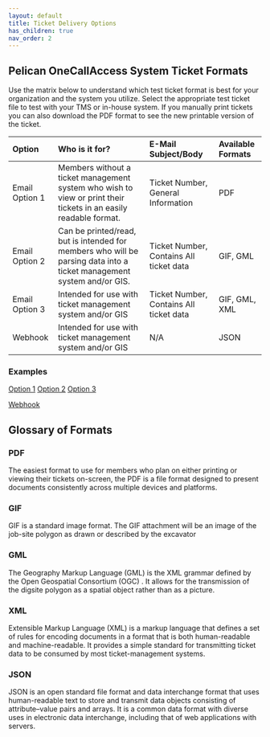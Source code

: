 ```yaml
---
layout: default
title: Ticket Delivery Options
has_children: true
nav_order: 2
---
```


## Pelican OneCallAccess System Ticket Formats
Use the matrix below to understand which test ticket format is best for your organization and the system you utilize. Select the appropriate test ticket file to test with your TMS or in-house system. If you manually print tickets you can also download the PDF format to see the new printable version of the ticket.


| Option       | Who is it for?    | E-Mail Subject/Body | Available Formats  |
|:-------------|:------------------|:-------------|:-------------|
| Email Option 1     | Members without a ticket management system who wish to view or print their tickets in an easily readable format. |  Ticket Number,  General Information  |PDF |
| Email Option 2     | Can be printed/read, but is intended for members who will be parsing data into a ticket management system and/or GIS.	   |  Ticket Number,  Contains All ticket data  |GIF, GML| 
| Email Option 3     | Intended for use with ticket management system and/or GIS	|  Ticket Number,  Contains All ticket data  	|GIF, GML, XML| 
| Webhook      | Intended for use with ticket management system and/or GIS  | N/A  | JSON | 

### Examples
<a href="https://usanorth811.org/images/Option-1.zip" class="btn mr-4">Option 1</a> <a href="https://usanorth811.org/images/Option-2.zip" class="btn mr-4">Option 2</a> <a href="https://usanorth811.org/images/Option-3.zip" class="btn mr-4">Option 3</a>

<a href='/pelicancorp/ticket_delivery/webhook.html' class='btn'>Webhook</a>

## Glossary of Formats
### PDF
The easiest format to use for members who plan on either printing or viewing their tickets on-screen, the PDF is a file format designed to present documents consistently across multiple devices and platforms.

### GIF
GIF is a standard image format. The GIF attachment will be an image of the job-site polygon as drawn or described by the excavator

### GML
The Geography Markup Language (GML) is the XML grammar defined by the Open Geospatial Consortium (OGC) . It allows for the transmission of the digsite polygon as a spatial object rather than as a picture.

### XML
Extensible Markup Language (XML) is a markup language that defines a set of rules for encoding documents in a format that is both human-readable and machine-readable. It provides a simple standard for transmitting ticket data to be consumed by most ticket-management systems.

### JSON
JSON is an open standard file format and data interchange format that uses human-readable text to store and transmit data objects consisting of attribute–value pairs and arrays. It is a common data format with diverse uses in electronic data interchange, including that of web applications with servers.